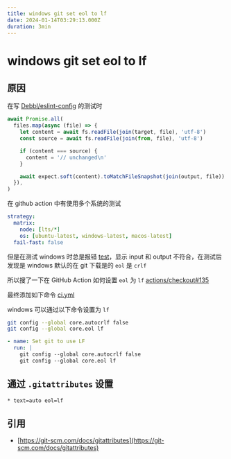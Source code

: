```yaml
---
title: windows git set eol to lf
date: 2024-01-14T03:29:13.000Z
duration: 3min
---
```


# windows git set eol to lf

## 原因

在写 [Debbl/eslint-config](https://github.com/Debbl/eslint-config) 的测试时

```ts filename="fixture.text.ts"
await Promise.all(
  files.map(async (file) => {
    let content = await fs.readFile(join(target, file), 'utf-8')
    const source = await fs.readFile(join(from, file), 'utf-8')

    if (content === source) {
      content = '// unchanged\n'
    }

    await expect.soft(content).toMatchFileSnapshot(join(output, file))
  }),
)
```

在 github action 中有使用多个系统的测试

```yml
strategy:
  matrix:
    node: [lts/*]
    os: [ubuntu-latest, windows-latest, macos-latest]
  fail-fast: false
```

但是在测试 windows 时总是报错 [test](https://github.com/Debbl/eslint-config/actions/runs/6914251251/job/18811912790)，显示 input 和 output 不符合，在测试后发现是 windows 默认的在 git 下载是的 `eol` 是 `crlf`

所以搜了一下在 GitHub Action 如何设置 `eol` 为 `lf` [actions/checkout#135](https://github.com/actions/checkout/issues/135)

最终添加如下命令 [ci.yml](https://github.com/Debbl/eslint-config/blob/main/.github/workflows/ci.yml)

windows 可以通过以下命令设置为 `lf`

```bash
git config --global core.autocrlf false
git config --global core.eol lf
```

```yml
- name: Set git to use LF
  run: |
    git config --global core.autocrlf false
    git config --global core.eol lf
```

## 通过 `.gitattributes` 设置

```
* text=auto eol=lf
```

## 引用

- [https://git-scm.com/docs/gitattributes](https://git-scm.com/docs/gitattributes)

